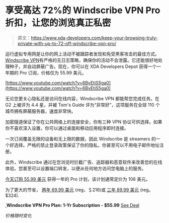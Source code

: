 # 享受高达 72%的 Windscribe VPN Pro 折扣，让您的浏览真正私密

> 原文：<https://www.xda-developers.com/keep-your-browsing-truly-private-with-up-to-72-off-windscribe-vpn-pro/>

运行虚拟专用网是让你的网上活动不被跟踪者发现和免受黑客攻击的最佳方式。[Windscribe VPN](https://depot.xda-developers.com/sales/windscribe-vpn-pro-plan-1-year-subscription?utm_source=xda-developers.com&utm_medium=referral&utm_campaign=windscribe-vpn-pro-plan-1-year-subscription&utm_term=scsf-474283&utm_content=a0x1P000004Z8zFQAS&scsonar=1)有严格的无日志策略，确保你的活动不会泄露。它还能很好地处理种子，并自动屏蔽广告。现在，你可以在 XDA Developers Depot 获得一个一年期的 Pro 订阅，价格仅为 55.99 美元。

[https://www.youtube.com/watch?v=6BvEtiS5ga0](https://www.youtube.com/watch?v=6BvEtiS5ga0)

无论您更关心隐私还是访问在线内容，Windscribe VPN 都能帮您完成任务。在 G2 上被评为 4.4 星，并被 Tom's Guide 评为“非常好”，这项服务在全球 110 个城市拥有屏蔽服务器，速度非常快。

加密隧道保证了你在公共网络上的连接安全，你有三种 VPN 协议可供选择。如果你不喜欢深入设置，你可以通过桌面和移动应用程序即时连接。

一次订阅覆盖无限的设备和无上限的数据，因此 Windscribe 是 streamers 的一个好选择。严格的禁止登录政策保证了你的隐私，你甚至可以不用电子邮件地址注册。

此外，Windscribe 通过在您浏览时拦截广告、追踪器和恶意软件来改善您的在线体验。您甚至可以设置端口转发，以便从任何地方访问您电脑上的服务。

[今天订购 55.99 美元](https://depot.xda-developers.com/sales/windscribe-vpn-pro-plan-1-year-subscription?utm_source=xda-developers.com&utm_medium=referral&utm_campaign=windscribe-vpn-pro-plan-1-year-subscription&utm_term=scsf-474283&utm_content=a0x1P000004Z8zFQAS&scsonar=1) 获得一年的 Pro 计划，该计划通常定价为 108 美元。

为了更大的节省， [两年 69.99 美元](https://depot.xda-developers.com/sales/windscribe-vpn-pro-plan-2-year-subscription?utm_source=xda-developers.com&utm_medium=referral&utm_campaign=windscribe-vpn-pro-plan-2-year-subscription&utm_term=scsf-474282&utm_content=a0x1P000004Z8zFQAS&scsonar=1) (reg，＄216)或 [三年 89.99 美元](https://depot.xda-developers.com/sales/windscribe-vpn-pro-plan-3-year-subscription?utm_source=xda-developers.com&utm_medium=referral&utm_campaign=windscribe-vpn-pro-plan-3-year-subscription&utm_term=scsf-470517&utm_content=a0x1P000004Z8zFQAS&scsonar=1) (reg。$324).

[ ](https://depot.xda-developers.com/sales/windscribe-vpn-pro-plan-1-year-subscription?utm_source=xda-developers.com&utm_medium=referral-cta&utm_campaign=windscribe-vpn-pro-plan-1-year-subscription&utm_term=scsf-474283&utm_content=a0x1P000004Z8zFQAS&scsonar=1)**Windscribe VPN Pro Plan: 1-Yr Subscription - $55.99** [See Deal](https://depot.xda-developers.com/sales/windscribe-vpn-pro-plan-1-year-subscription?utm_source=xda-developers.com&utm_medium=referral-cta&utm_campaign=windscribe-vpn-pro-plan-1-year-subscription&utm_term=scsf-474283&utm_content=a0x1P000004Z8zFQAS&scsonar=1)

*价格随时变化*